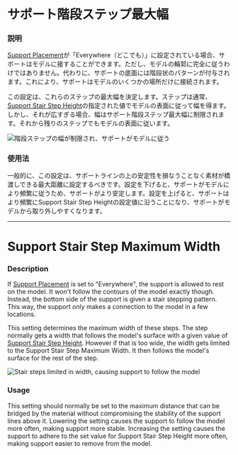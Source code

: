 サポート階段ステップ最大幅
====
### **説明**
[Support Placement](../support/support_type.md)が「Everywhere（どこでも）」に設定されている場合、サポートはモデルに接することができます。ただし、モデルの輪郭に完全に従うわけではありません。代わりに、サポートの底面には階段状のパターンが付与されます。これにより、サポートはモデルのいくつかの場所だけに接続されます。

この設定は、これらのステップの最大幅を決定します。ステップは通常、[Support Stair Step Height](support_bottom_stair_step_height.md)の指定された値でモデルの表面に従って幅を得ます。しかし、それが広すぎる場合、幅はサポート階段ステップ最大幅に制限されます。それから残りのステップでもモデルの表面に従います。

![階段ステップの幅が制限され、サポートがモデルに従う](../images/support_bottom_stair_step_width.png)

### **使用法**
一般的に、この設定は、サポートラインの上の安定性を損なうことなく素材が橋渡しできる最大距離に設定するべきです。設定を下げると、サポートがモデルにより頻繁に従うため、サポートがより安定します。設定を上げると、サポートはより頻繁にSupport Stair Step Heightの設定値に沿うことになり、サポートがモデルから取り外しやすくなります。

---

Support Stair Step Maximum Width
====
### **Description**
If [Support Placement](../support/support_type.md) is set to "Everywhere", the support is allowed to rest on the model. It won't follow the contours of the model exactly though. Instead, the bottom side of the support is given a stair stepping pattern. This way, the support only makes a connection to the model in a few locations.

This setting determines the maximum width of these steps. The step normally gets a width that follows the model's surface with a given value of [Support Stair Step Height](support_bottom_stair_step_height.md). However if that is too wide, the width gets limited to the Support Stair Step Maximum Width. It then follows the model's surface for the rest of the step.

![Stair steps limited in width, causing support to follow the model](../images/support_bottom_stair_step_width.png)

### **Usage**
This setting should normally be set to the maximum distance that can be bridged by the material without compromising the stability of the support lines above it. Lowering the setting causes the support to follow the model more often, making support more stable. Increasing the setting causes the support to adhere to the set value for Support Stair Step Height more often, making support easier to remove from the model.
